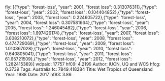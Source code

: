 fly: [{"type": 'forest-loss', "year": 2001, "forest loss": 0.313076311},{"type": 'forest-loss', "year": 2002, "forest loss": 0.104404852},{"type": 'forest-loss', "year": 2003, "forest loss": 0.224605722},{"type": 'forest-loss', "year": 2004, "forest loss": 0.307581664},{"type": 'forest-loss', "year": 2005, "forest loss": 1.246045482},{"type": 'forest-loss', "year": 2006, "forest loss": 1.697426174},{"type": 'forest-loss', "year": 2007, "forest loss": 3.608210072},{"type": 'forest-loss', "year": 2008, "forest loss": 0.474729069},{"type": 'forest-loss', "year": 2009, "forest loss": 1.010867028},{"type": 'forest-loss', "year": 2010, "forest loss": 0.640805041},{"type": 'forest-loss', "year": 2011, "forest loss": 61.65721509},{"type": 'forest-loss', "year": 2012, "forest loss": 1.282415389}]
wdpaid: 17757
hf09: 4.2199
Author: IUCN, UQ and WCS
hfcg: 0.3739
Tags: Australia
fc: 7849.418284
Title: Wet Tropics of Queensland
Year: 1988
Date: 2017
hf93: 3.86

